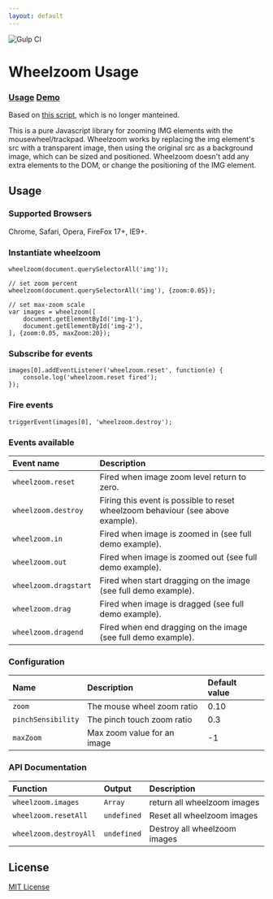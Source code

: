 ```yaml
---
layout: default
---
```


![Gulp CI](https://github.com/Kwaadpepper/wheelzoom-revived/workflows/Gulp%20CI/badge.svg?branch=master)

# Wheelzoom Usage

### [Usage](https://kwaadpepper.github.io/wheelzoom-revived/) [Demo](https://kwaadpepper.github.io/wheelzoom-revived/demo.html)

Based on [this script](http://www.jacklmoore.com/wheelzoom/), which is no longer manteined.

This is a pure Javascript library for zooming IMG elements with the mousewheel/trackpad. Wheelzoom works by replacing the img element's src with a transparent image, then using the original src as a background image, which can be sized and positioned. Wheelzoom doesn't add any extra elements to the DOM, or change the positioning of the IMG element.

## Usage

### Supported Browsers

Chrome, Safari, Opera, FireFox 17+, IE9+.

### Instantiate wheelzoom

    wheelzoom(document.querySelectorAll('img'));

    // set zoom percent
    wheelzoom(document.querySelectorAll('img'), {zoom:0.05});

    // set max-zoom scale
    var images = wheelzoom([
        document.getElementById('img-1'),
        document.getElementById('img-2'),
    ], {zoom:0.05, maxZoom:20});

### Subscribe for events

    images[0].addEventListener('wheelzoom.reset', function(e) {
    	console.log('wheelzoom.reset fired');
    });

### Fire events

    triggerEvent(images[0], 'wheelzoom.destroy');

### Events available

| Event name            | Description                                                                     |
| :-------------------- | :------------------------------------------------------------------------------ |
| `wheelzoom.reset`     | Fired when image zoom level return to zero.                                     |
| `wheelzoom.destroy`   | Firing this event is possible to reset wheelzoom behaviour (see above example). |
| `wheelzoom.in`        | Fired when image is zoomed in (see full demo example).                          |
| `wheelzoom.out`       | Fired when image is zoomed out (see full demo example).                         |
| `wheelzoom.dragstart` | Fired when start dragging on the image (see full demo example).                 |
| `wheelzoom.drag`      | Fired when image is dragged (see full demo example).                            |
| `wheelzoom.dragend`   | Fired when end dragging on the image (see full demo example).                   |

### Configuration

| Name               | Description                 | Default value |
| :----------------- | :-------------------------- | :------------ |
| `zoom`             | The mouse wheel zoom ratio  | 0.10          |
| `pinchSensibility` | The pinch touch zoom ratio  | 0.3           |
| `maxZoom`          | Max zoom value for an image | -1            |

### API Documentation

| Function               | Output      | Description                  |
| :--------------------- | :---------- | :--------------------------- |
| `wheelzoom.images`     | `Array`     | return all wheelzoom images  |
| `wheelzoom.resetAll`   | `undefined` | Reset all wheelzoom images   |
| `wheelzoom.destroyAll` | `undefined` | Destroy all wheelzoom images |

## License

[MIT License](http://opensource.org/licenses/MIT)

